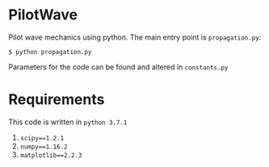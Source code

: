 # PilotWave

Pilot wave mechanics using python. The main entry point is `propagation.py`:

    $ python propagation.py

Parameters for the code can be found and altered in `constants.py`

# Requirements

This code is written in `python 3.7.1`

1. `scipy==1.2.1`
2. `numpy==1.16.2`
3. `matplotlib==2.2.3`
